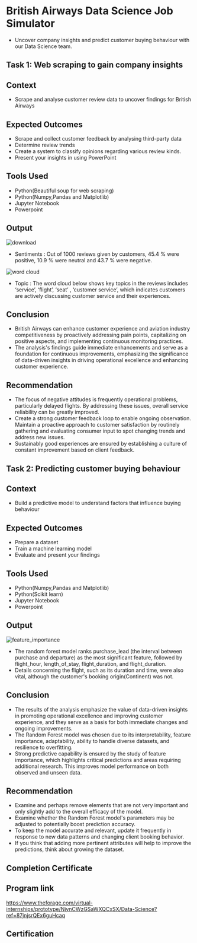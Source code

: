 # British Airways Data Science Job Simulator
- Uncover company insights and predict customer buying behaviour with our Data Science team.

## Task 1: Web scraping to gain company insights

## Context
- Scrape and analyse customer review data to uncover findings for British Airways
  
## Expected Outcomes
- Scrape and collect customer feedback by analysing third-party data
- Determine review trends
- Create a system to classify opinions regarding various review kinds.
- Present your insights in using PowerPoint

## Tools Used
- Python(Beautiful soup for web scraping)
- Python(Numpy,Pandas and Matplotlib)
- Jupyter Notebook
- Powerpoint

## Output
![download](https://github.com/TEAM-ES2-DreamTeam/TEAM-ES-2/assets/63381061/0f05f4ab-cc82-40cd-b1e1-b1294c295994)
- Sentiments : Out of 1000 reviews given by customers, 45.4 % were positive, 10.9 % were neutral and 43.7 % were negative.

![word cloud](https://github.com/TEAM-ES2-DreamTeam/TEAM-ES-2/assets/63381061/73894e32-d848-41d6-be3f-5e8de1683194)
- Topic : The word cloud below shows key topics in the reviews includes ‘service’, ‘flight’, ‘seat’ , ‘customer service’,  which indicates customers are actively discussing customer service and their experiences.

## Conclusion
- British Airways can enhance customer experience and aviation industry competitiveness by proactively addressing pain points, capitalizing on positive aspects, and implementing continuous monitoring practices.
- The analysis's findings guide immediate enhancements and serve as a foundation for continuous improvements, emphasizing the significance of data-driven insights in driving operational excellence and enhancing customer experience.

## Recommendation
- The focus of negative attitudes is frequently operational problems, particularly delayed flights. By addressing these issues, overall service reliability can be greatly improved.
- Create a strong customer feedback loop to enable ongoing observation. Maintain a proactive approach to customer satisfaction by routinely gathering and evaluating consumer input to spot changing trends and address new issues.
- Sustainably good experiences are ensured by establishing a culture of constant improvement based on client feedback.

## Task 2: Predicting customer buying behaviour

## Context
- Build a predictive model to understand factors that influence buying behaviour

## Expected Outcomes
- Prepare a dataset
- Train a machine learning model
- Evaluate and present your findings

## Tools Used
- Python(Numpy,Pandas and Matplotlib)
- Python(Scikit learn)
- Jupyter Notebook
- Powerpoint

## Output
![feature_importance](https://github.com/Toka008/git-primer/assets/63381061/d2191137-5411-4cb0-a0e7-5b1d280ddc9d)
- The random forest model ranks purchase_lead (the interval between purchase and departure) as the most significant feature, followed by flight_hour, length_of_stay, flight_duration, and flight_duration.
- Details concerning the flight, such as its duration and time, were also vital, although the customer's booking origin(Continent) was not.


## Conclusion
- The results of the analysis emphasize the value of data-driven insights in promoting operational excellence and improving customer experience, and they serve as a basis for both immediate changes and ongoing improvements.
- The Random Forest model was chosen due to its interpretability, feature importance, adaptability, ability to handle diverse datasets, and resilience to overfitting.
- Strong predictive capability is ensured by the study of feature importance, which highlights critical predictions and areas requiring additional research. This improves model performance on both observed and unseen data.

## Recommendation
- Examine and perhaps remove elements that are not very important and only slightly add to the overall efficacy of the model.
- Examine whether the Random Forest model's parameters may be adjusted to potentially boost prediction accuracy.
- To keep the model accurate and relevant, update it frequently in response to new data patterns and changing client booking behavior.
- If you think that adding more pertinent attributes will help to improve the predictions, think about growing the dataset.

## Completion Certificate

## Program link
https://www.theforage.com/virtual-internships/prototype/NjynCWzGSaWXQCxSX/Data-Science?ref=87jnjsrQEx6guHcaq






















## Certification
